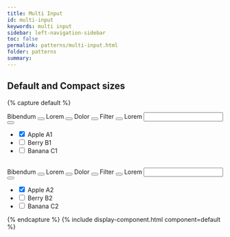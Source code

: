 ```yaml
---
title: Multi Input
id: multi-input
keywords: multi input
sidebar: left-navigation-sidebar
toc: false
permalink: patterns/multi-input.html
folder: patterns
summary:
---
```



## Default and Compact sizes

{% capture default %}
<div class="fd-multi-input">
    <div class="fd-multi-input-field">
        <div class="fd-popover">
            <div class="fd-multi-input__control">
                <div aria-label="Image label" aria-controls="F4GcX348a" aria-expanded="false" aria-haspopup="true">
                    <div class="fd-input-group">
                        <div class="fd-tokenizer">
                            <div class="fd-tokenizer__inner">
                                <span class="fd-token fd-token--compact" role="button">
                                    <span class="fd-token__text">
                                        Bibendum
                                    </span>
                                    <button class="fd-token__close"></button>
                                </span>
                                <span class="fd-token fd-token--compact" role="button">
                                    <span class="fd-token__text">
                                        Lorem
                                    </span>
                                    <button class="fd-token__close"></button>
                                </span>
                                <span class="fd-token fd-token--compact" role="button">
                                    <span class="fd-token__text">
                                        Dolor
                                    </span>
                                    <button class="fd-token__close"></button>
                                </span>
                                <span class="fd-token fd-token--compact" role="button">
                                    <span class="fd-token__text">
                                        Filter
                                    </span>
                                    <button class="fd-token__close"></button>
                                </span>
                                <span class="fd-token fd-token--readonly fd-token--compact">
                                    <span class="fd-token__text">
                                        Lorem
                                    </span>
                                </span>
                                <input class="fd-input fd-input-group__input fd-tokenizer__input" />
                            </div>
                        </div>
                        <span class="fd-input-group__addon fd-input-group__addon--button">
                            <button class="fd-input-group__button fd-button--light sap-icon--navigation-down-arrow"></button>
                        </span>
                    </div>
                </div>
            </div>
            <div class="fd-popover__body fd-popover__body--no-arrow" aria-hidden="true" id="F4GcX348a">
                <ul class="fd-list">
                     <li class="fd-multi-input__element" role="option">
                        <label class="fd-list__item fd-multi-input__label is-selected" for="a1">
                            <input type="checkbox" class="fd-checkbox fd-multi-input__input" checked id="a1">
                            <span class="fd-list__title fd-multi-input__text">Apple</span>
                            <span class="fd-list__secondary fd-multi-input__text">A1</span>
                        </label>
                    </li>
                    <li class="fd-multi-input__element" role="option">
                        <label class="fd-list__item fd-multi-input__label" for="b1">
                            <input type="checkbox" class="fd-checkbox fd-multi-input__input" id="b1">
                            <span class="fd-list__title fd-multi-input__text">Berry</span>
                            <span class="fd-list__secondary fd-multi-input__text">B1</span>
                        </label>
                    </li>
                    <li class="fd-multi-input__element" role="option">
                       <label class="fd-list__item fd-multi-input__label" for="c1">
                           <input type="checkbox" class="fd-checkbox fd-multi-input__input" id="c1">
                           <span class="fd-list__title fd-multi-input__text">Banana</span>
                           <span class="fd-list__secondary fd-multi-input__text">C1</span>
                       </label>
                    </li>
                </ul>
            </div>
        </div>
    </div>
</div>

<br>

<div class="fd-multi-input">
    <div class="fd-multi-input-field">
        <div class="fd-popover">
            <div class="fd-popover__control">
                <div aria-label="Image label" aria-controls="F4GcX34a" aria-expanded="false" aria-haspopup="true">
                    <div class="fd-input-group">
                        <div class="fd-tokenizer fd-tokenizer--compact">
                            <div class="fd-tokenizer__inner">
                                <span class="fd-token fd-token--compact" role="button">
                                    <span class="fd-token__text">
                                        Bibendum
                                    </span>
                                    <button class="fd-token__close"></button>
                                </span>
                                <span class="fd-token fd-token--compact" role="button">
                                    <span class="fd-token__text">
                                        Lorem
                                    </span>
                                    <button class="fd-token__close"></button>
                                </span>
                                <span class="fd-token fd-token--compact" role="button">
                                    <span class="fd-token__text">
                                        Dolor
                                    </span>
                                    <button class="fd-token__close"></button>
                                </span>
                                <span class="fd-token fd-token--compact" role="button">
                                    <span class="fd-token__text">
                                        Filter
                                    </span>
                                    <button class="fd-token__close"></button>
                                </span>
                                <span class="fd-token fd-token--readonly fd-token--compact">
                                    <span class="fd-token__text">
                                        Lorem
                                    </span>
                                </span>
                                <input class="fd-input fd-input-group__input fd-input--compact fd-tokenizer__input" />
                            </div>
                        </div>
                        <span class="fd-input-group__addon fd-input-group__addon--button fd-input-group__addon--compact">
                            <button class="fd-input-group__button fd-button--light fd-button--compact sap-icon--navigation-down-arrow"></button>
                        </span>
                    </div>
                </div>
            </div>
            <div class="fd-popover__body fd-popover__body--no-arrow" aria-hidden="true" id="F4GcX34a">
                <ul class="fd-list fd-list--compact">
                     <li class="fd-multi-input__element" role="option">
                        <label class="fd-list__item fd-multi-input__label is-selected" for="a2">
                            <input type="checkbox" class="fd-checkbox fd-multi-input__input fd-checkbox--compact" checked id="a2">
                            <span class="fd-list__title fd-multi-input__text">Apple</span>
                            <span class="fd-list__secondary fd-multi-input__text">A2</span>
                        </label>
                    </li>
                    <li class="fd-multi-input__element" role="option">
                        <label class="fd-list__item fd-multi-input__label" for="b2">
                            <input type="checkbox" class="fd-checkbox fd-multi-input__input fd-checkbox fd-checkbox--compact" id="b2">
                            <span class="fd-list__title fd-multi-input__text">Berry</span>
                            <span class="fd-list__secondary fd-multi-input__text">B2</span>
                        </label>
                    </li>
                    <li class="fd-multi-input__element" role="option">
                       <label class="fd-list__item fd-multi-input__label" for="c2">
                           <input type="checkbox" class="fd-checkbox fd-multi-input__input fd-checkbox--compact" id="c2">
                           <span class="fd-list__title fd-multi-input__text">Banana</span>
                           <span class="fd-list__secondary fd-multi-input__text">C2</span>
                       </label>
                    </li>
                </ul>
            </div>
        </div>
    </div>
</div>
{% endcapture %}
{% include display-component.html component=default %}

